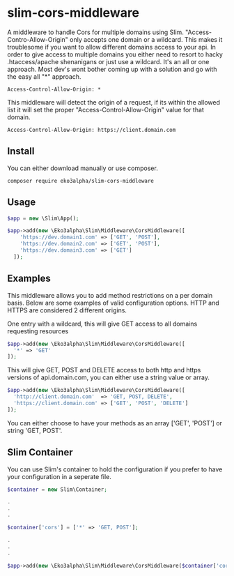 # slim-cors-middleware
A middleware to handle Cors for multiple domains using Slim. "Access-Contro-Allow-Origin" only accepts one domain or a wildcard.  This makes it troublesome if you want to allow different domains access to your api. In order to give access to multiple domains you either need to resort to hacky .htaccess/apache shenanigans or just use a wildcard. It's an all or one approach. Most dev's wont bother coming up with a solution and go with the easy all "*" approach.

```
Access-Control-Allow-Origin: *
```

This middleware will detect the origin of a request, if its within the allowed list it will set the proper "Access-Control-Allow-Origin" value for that domain.

```
Access-Control-Allow-Origin: https://client.domain.com
```

## Install

You can either download manually or use composer.

```
composer require eko3alpha/slim-cors-middleware
```

## Usage

```php
$app = new \Slim\App();

$app->add(new \Eko3alpha\Slim\Middleware\CorsMiddleware([
    'https://dev.domain1.com' => ['GET', 'POST'],
    'https://dev.domain2.com' => ['GET', 'POST'],
    'https://dev.domain3.com' => ['GET']
  ]);
```
## Examples

This middleware allows you to add method restrictions on a per domain basis. Below are some examples of valid configuration options. HTTP and HTTPS are considered 2 different origins.

One entry with a wildcard, this will give GET access to all domains requesting resources
```php
$app->add(new \Eko3alpha\Slim\Middleware\CorsMiddleware([
  '*' => 'GET'
]);
```

This will give GET, POST and DELETE access to both http and https versions of api.domain.com, you can either use a string value or array.
```php
$app->add(new \Eko3alpha\Slim\Middleware\CorsMiddleware([
  'http://client.domain.com'  => 'GET, POST, DELETE',
  'https://client.domain.com' => ['GET', 'POST', 'DELETE']
]);
```

You can either choose to have your methods as an array ['GET', 'POST'] or string 'GET, POST'.


## Slim Container

You can use Slim's container to hold the configuration if you prefer to have your configuration in a seperate file.

```php
$container = new Slim\Container;

.
.
.

$container['cors'] = ['*' => 'GET, POST'];

.
.
.

$app->add(new \Eko3alpha\Slim\Middleware\CorsMiddleware($container['cors']);
```





